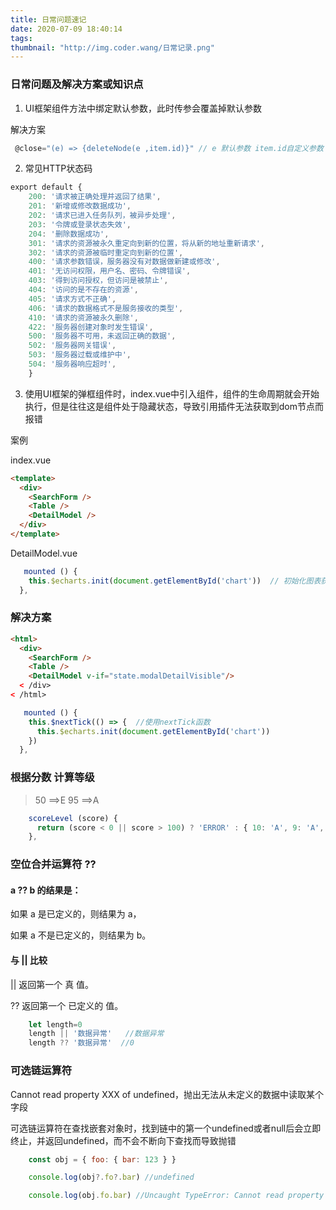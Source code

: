 ```yaml
---
title: 日常问题速记
date: 2020-07-09 18:40:14
tags:
thumbnail: "http://img.coder.wang/日常记录.png"
---
```

### 日常问题及解决方案或知识点

1. UI框架组件方法中绑定默认参数，此时传参会覆盖掉默认参数

解决方案
```js
 @close="(e) => {deleteNode(e ,item.id)}" // e 默认参数 item.id自定义参数
```

2. 常见HTTP状态码
```js
export default {  
	200: '请求被正确处理并返回了结果',  
	201: '新增或修改数据成功',  
	202: '请求已进入任务队列，被异步处理',
  	203: '令牌或登录状态失效',
  	204: '删除数据成功',  
	301: '请求的资源被永久重定向到新的位置，将从新的地址重新请求',  
	302: '请求的资源被临时重定向到新的位置',  
	400: '请求参数错误，服务器没有对数据做新建或修改',  
	401: '无访问权限，用户名、密码、令牌错误',  
	403: '得到访问授权，但访问是被禁止',  
	404: '访问的是不存在的资源',  
	405: '请求方式不正确',  
	406: '请求的数据格式不是服务接收的类型',  
	410: '请求的资源被永久删除',  
	422: '服务器创建对象时发生错误',  
	500: '服务器不可用，未返回正确的数据',  
	502: '服务器网关错误',  
	503: '服务器过载或维护中',  
	504: '服务器响应超时', 
	}
```
<!-- more -->

3. 使用UI框架的弹框组件时，index.vue中引入组件，组件的生命周期就会开始执行，但是往往这是组件处于隐藏状态，导致引用插件无法获取到dom节点而报错

案例

index.vue

```html
<template>
  <div>
    <SearchForm />
    <Table />
    <DetailModel />
  </div>
</template>
```

DetailModel.vue

```js
   mounted () {
    this.$echarts.init(document.getElementById('chart'))  // 初始化图表获取dom节点报错
  },
```

### 解决方案
```html
<html>
  <div>
    <SearchForm />
    <Table />
    <DetailModel v-if="state.modalDetailVisible"/>  
  < /div>
< /html>
```

```js
   mounted () {
    this.$nextTick(() => {  //使用nextTick函数
      this.$echarts.init(document.getElementById('chart'))
    })
  },
```
### 根据分数 计算等级
> 50 ==>E
> 95 ==>A
```js
    scoreLevel (score) {
      return (score < 0 || score > 100) ? 'ERROR' : { 10: 'A', 9: 'A', 8: 'B', 7: 'C', 6: 'D' }[~~(score / 10)] || 'E'
    },
```
### 空位合并运算符 ??

#### a ?? b 的结果是：

如果 a 是已定义的，则结果为 a，

如果 a 不是已定义的，则结果为 b。

#### 与 || 比较
|| 返回第一个 真 值。

?? 返回第一个 已定义的 值。

```js
    let length=0
    length || '数据异常'   //数据异常
    length ?? '数据异常'  //0
```
### 可选链运算符

Cannot read property XXX of undefined，抛出无法从未定义的数据中读取某个字段

可选链运算符在查找嵌套对象时，找到链中的第一个undefined或者null后会立即终止，并返回undefined，而不会不断向下查找而导致抛错

```js
    const obj = { foo: { bar: 123 } }

    console.log(obj?.fo?.bar) //undefined

    console.log(obj.fo.bar) //Uncaught TypeError: Cannot read property 'bar' of undefined

```